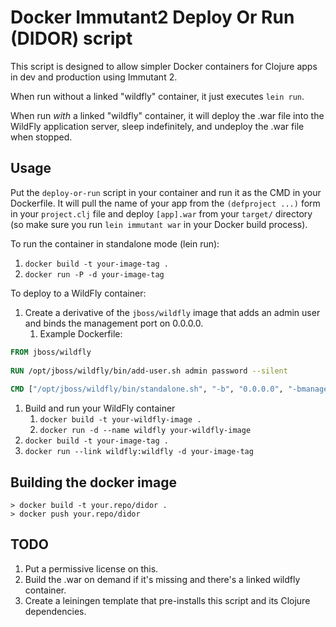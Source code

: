 # Docker Immutant2 Deploy Or Run (DIDOR) script

This script is designed to allow simpler Docker containers for Clojure apps in dev and production using Immutant 2.

When run without a linked "wildfly" container, it just executes `lein run`.

When run *with* a linked "wildfly" container, it will deploy the .war file into the WildFly application server,
sleep indefinitely, and undeploy the .war file when stopped.

## Usage

Put the `deploy-or-run` script in your container and run it as the CMD in your Dockerfile.
It will pull the name of your app from the `(defproject ...)` form in your `project.clj` file
and deploy `[app].war` from your `target/` directory (so make sure you run `lein immutant war`
in your Docker build process).

To run the container in standalone mode (lein run):

1. `docker build -t your-image-tag .`
1. `docker run -P -d your-image-tag`

To deploy to a WildFly container:

1. Create a derivative of the `jboss/wildfly` image that adds an admin user and binds the management port on 0.0.0.0.
    1. Example Dockerfile:

```dockerfile
FROM jboss/wildfly
    
RUN /opt/jboss/wildfly/bin/add-user.sh admin password --silent
    
CMD ["/opt/jboss/wildfly/bin/standalone.sh", "-b", "0.0.0.0", "-bmanagement", "0.0.0.0"]
```

1. Build and run your WildFly container
    1. `docker build -t your-wildfly-image .`
    1. `docker run -d --name wildfly your-wildfly-image`
1. `docker build -t your-image-tag .`
1. `docker run --link wildfly:wildfly -d your-image-tag`

## Building the docker image

```
> docker build -t your.repo/didor .
> docker push your.repo/didor
```

## TODO

1. Put a permissive license on this.
1. Build the .war on demand if it's missing and there's a linked wildfly container.
1. Create a leiningen template that pre-installs this script and its Clojure dependencies.
